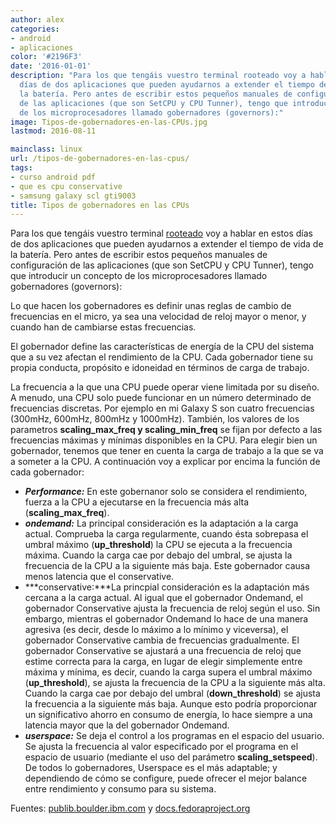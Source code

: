 ```yaml
---
author: alex
categories:
- android
- aplicaciones
color: '#2196F3'
date: '2016-01-01'
description: "Para los que tengáis vuestro terminal rooteado voy a hablar en estos
  días de dos aplicaciones que pueden ayudarnos a extender el tiempo de vida de
  la batería. Pero antes de escribir estos pequeños manuales de configuración
  de las aplicaciones (que son SetCPU y CPU Tunner), tengo que introducir un concepto
  de los microprocesadores llamado gobernadores (governors):"
image: Tipos-de-gobernadores-en-las-CPUs.jpg
lastmod: 2016-08-11

mainclass: linux
url: /tipos-de-gobernadores-en-las-cpus/
tags:
- curso android pdf
- que es cpu conservative
- samsung galaxy scl gti9003
title: Tipos de gobernadores en las CPUs
---
```


Para los que tengáis vuestro terminal [rooteado][1] voy a hablar en estos días de dos aplicaciones que pueden ayudarnos a extender el tiempo de vida de la batería. Pero antes de escribir estos pequeños manuales de configuración de las aplicaciones (que son SetCPU y CPU Tunner), tengo que introducir un concepto de los microprocesadores llamado gobernadores (governors):

Lo que hacen los gobernadores es definir unas reglas de cambio de frecuencias en el micro, ya sea una velocidad de reloj mayor o menor, y cuando han de cambiarse estas frecuencias.

El gobernador define las características de energía de la CPU del sistema que a su vez afectan el rendimiento de la CPU. Cada gobernador tiene su propia conducta, propósito e idoneidad en términos de carga de trabajo.

<!--more--><!--ad-->

La frecuencia a la que una CPU puede operar viene limitada por su diseño. A menudo, una CPU solo puede funcionar en un número determinado de frecuencias discretas. Por ejemplo en mi Galaxy S son cuatro frecuencias (300mHz, 600mHz, 800mHz y 1000mHz). También, los valores de los parametros **scaling\_max\_freq y scaling\_min\_freq** se fijan por defecto a las frecuencias máximas y mínimas disponibles en la CPU. Para elegir bien un gobernador, tenemos que tener en cuenta la carga de trabajo a la que se va a someter a la CPU. A continuación voy a explicar por encima la función de cada gobernador:

- ***Performance:*** En este gobernanor solo se considera el rendimiento, fuerza a la CPU a ejecutarse en la frecuencia más alta (**scaling\_max\_freq**).
- ***ondemand:*** La principal consideración es la adaptación a la carga actual. Comprueba la carga regularmente, cuando ésta sobrepasa el umbral máximo (**up_threshold**) la CPU se ejecuta a la frecuencia máxima. Cuando la carga cae por debajo del umbral, se ajusta la frecuencia de la CPU a la siguiente más baja. Este gobernador causa menos latencia que el conservative.
- ***conservative:***La princpial consideración es la adaptación más cercana a la carga actual. Al igual que el gobernador Ondemand, el gobernador Conservative ajusta la frecuencia de reloj según el uso. Sin embargo, mientras el gobernador Ondemand lo hace de una manera agresiva (es decir, desde lo máximo a lo mínimo y viceversa), el gobernador Conservative cambia de frecuencias gradualmente. El gobernador Conservative se ajustará a una frecuencia de reloj que estime correcta para la carga, en lugar de elegir simplemente entre máxima y mínima, es decir, cuando la carga supera el umbral máximo (**up_threshold**), se ajusta la frecuencia de la CPU a la siguiente más alta. Cuando la carga cae por debajo del umbral (**down_threshold**) se ajusta la frecuencia a la siguiente más baja. Aunque esto podría proporcionar un significativo ahorro en consumo de energía, lo hace siempre a una latencia mayor que la del gobernador Ondemand.
- ***userspace:*** Se deja el control a los programas en el espacio del usuario. Se ajusta la frecuencia al valor especificado por el programa en el espacio de usuario (mediante el uso del parámetro **scaling_setspeed**). De todos lo gobernadores, Userspace es el más adaptable; y dependiendo de cómo se configure, puede ofrecer el mejor balance entre rendimiento y consumo para su sistema.

Fuentes: <a target="_blank" href="http://publib.boulder.ibm.com/infocenter/lnxinfo/v3r0m0/index.jsp?topic=%2Fliaai%2Fcpufreq%2FUnderstandingCPUFreqSubsystem.htm">publib.boulder.ibm.com</a> y <a target="_blank" href="http://docs.fedoraproject.org/es-ES/Fedora/14/html/Power_Management_Guide/cpufreq_governors.html#governor_types">docs.fedoraproject.org</a>

 [1]: https://elbauldelprogramador.com/rootear-samsung-galaxy-s-gt-i9003
